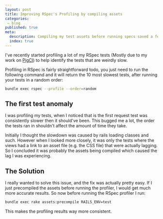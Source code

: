 ```yaml
---
layout: post
title: Improving RSpec's Profiling by compiling assets
categories:
 – blog
published: true
meta:
  description: Compiling my test assets before running specs saved a few seconds.
  index: true
---
```


I've recently started profiling a lot of my RSpec tests (Mostly due to my work on [PigCI](https://pigci.com)) to help identify the tests that are weirdly slow.

Profiling in RSpec is fairly straightforward todo, you just need to run the following command and it will return the 10 most slowest tests, after running your tests in a random order:

```bash
bundle exec rspec --profile --order=random
```

## The first test anomaly

I was profiling my tests, when I noticed that is the first request test was consistently slower then it should've been. This bugged me a lot, the order the tests ran in shouldn't affect the amount of time they take.

Initially I thought the slowdown was caused by rails loading classes and such. However when I looked more closely, it was only the tests where the views had a link to an asset file (e.g. the CSS file) that were actually lagging. So I concluded it was probably the assets being compiled which caused the lag I was experiencing.

## The Solution

I really wanted to solve this issue, and the fix was actually pretty easy. If I just precompiled the assets before running the profiler, I would get much more accurate results. So now before running the RSpec profiler I run:

```bash
bundle exec rake assets:precompile RAILS_ENV=test
```

This makes the profiling results way more consistent.
